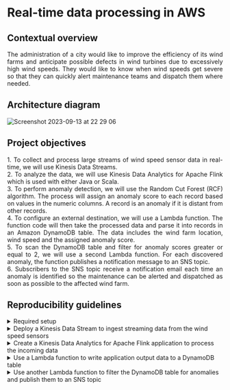 # Real-time data processing in AWS

## Contextual overview

<p align="justify">
The administration of a city would like to improve the efficiency of its wind farms and anticipate possible defects in wind turbines due to excessively high wind speeds. They would like to know when wind speeds get severe so that they can quickly alert maintenance teams and dispatch them where needed. 
</p>

## Architecture diagram

![Screenshot 2023-09-13 at 22 29 06](https://github.com/martins-jean/Real-time-data-processing-in-AWS/assets/118685801/34804c71-53c0-4691-b73c-9035b3bb2266)

## Project objectives

<p align="justify">
1. To collect and process large streams of wind speed sensor data in real-time, we will use Kinesis Data Streams. <br> 
2. To analyze the data, we will use Kinesis Data Analytics for Apache Flink which is used with either Java or Scala. <br> 
3. To perform anomaly detection, we will use the Random Cut Forest (RCF) algorithm. The process will assign an anomaly score to each record based on values in the numeric columns. A record is an anomaly if it is distant from other records. <br> 
4. To configure an external destination, we will use a Lambda function. The function code will then take the processed data and parse it into records in an Amazon DynamoDB table. The data includes the wind farm location, wind speed and the assigned anomaly score. <br> 
5. To scan the DynamoDB table and filter for anomaly scores greater or equal to 2, we will use a second Lambda function. For each discovered anomaly, the function publishes a notification message to an SNS topic. <br> 
6. Subscribers to the SNS topic receive a notification email each time an anomaly is identified so the maintenance can be alerted and dispatched as soon as possible to the affected wind farm. 
</p>

## Reproducibility guidelines

<details>
  <summary>
    Required setup
  </summary>
1. Create a bucket in S3 for the Apache Flink application and use GitHub Desktop to upload the AnomalyDetection.jar file to it. <br>
2. Create an EC2 instance called "Wind Turbine Simulator" with a boto3 script that generates wind speed data. <br>
3. Create an IAM role for Kinesis Data Analytics.
4. Create several AWS Lambda functions using the boto3 scripts I provided 
</details>

<details>
  <summary>
    Deploy a Kinesis Data Stream to ingest streaming data from the wind speed sensors
  </summary>
1. Navigate to S3 and inside your kinesis-flink bucket, copy the name of the anomaly detection .jar file and paste it in a text editor. <br>
2. Navigate to the Amazon EC2 dashboard and click on instances (running) and copy the public IPv4 address of the EC2 instance you created earlier. <br>
3. In a new browser tab, paste the address and add /kinesis to it at the end. This opens the wind turbine data simulator. <br>
4. Navigate to Amazon Kinesis and create a provisioned Data Stream named "WindDataStream". <br>
5. Return to the Wind Turbine Data Simulator, type the name of your data stream and start sending the data. <br>
6. In the test data section, review that the data is being generated. <br>
7. Return to the data stream page and click on the data viewer option. <br>
8. Choose the only available shard, latest starting position and click get records. To view incoming data, click next records. If you don't see any records, wait for a few seconds and try again. <br>
9. Create another provisioned Data Stream named "AnomalyDetectionStream". 
</details>

<details>
  <summary>
    Create a Kinesis Data Analytics for Apache Flink application to process the incoming data
  </summary>
1. On the Kinesis console, click Managed Apache Flink and then create a streaming application: <br> <br>
  
  - Name: AnomalyDetection. <br>
  - Access to application resources: Choose from IAM roles that Kinesis Data Analytics can assume. <br>
  - Service role: choose the IAM role you created earlier. <br>
  - Templates: Development. <br>
  
,-2. At the top of the application page, click configure: <br> <br>

  - Amazon S3 bucket: click Browse and choose the kinesis-flink bucket you created earlier. <br>
    - Path to S3 object: AnomalyDetection.jar. <br>
    - Access to application resources: Choose from IAM roles that Kinesis Data Analytics can assume. <br>
    - Service role: choose the IAM role you created earlier. <br> <br>
    
  - Under Runtime properties: click add item: <br> 
    - Group ID: project. <br>
    - Key: inputStreamName. <br>
    - Value: WindDataStream. <br> <br>
    
  - Add another item: <br> 
    - Group ID: project. <br>
    - Key: ouputStreamName. <br>
    - Value: AnomalyDetectionStream. <br> <br>
    
  - Add another item: <br>
    - Group ID: project. <br>
    - Key: region. <br>
    - Value: us-east-1. <br> <br>
    
  - Click run to start the application with the latest snapshot. <br> <br>
  
3. Return to the Wind Turbine Data Simulator and under "Wind Speed Data Set" click start and review to ensure data is being generated. <br>
4. Click on the AnomalyDetectionStream on the Kinesis page. <br>
5. Under data viewer, choose the only shard available, the latest starting position, get records and then next records to review the data. <br>
6. Start the "Wind Speed Anomaly Data Set" and review it to ensure the simulator is producing anomaly data.
</details>

<details>
  <summary>
    Use a Lambda function to write application output data to a DynamoDB table
  </summary>
1. Go to the AWS Lambda console and click on the AnalyticsDestinationFunction. The function accepts the wind data from analytics application destination stream in JSON format and parses it to store it in a DynamoDB table. <br>
2. In the function overview section, click add trigger: <br> <br>
  
  - Choose kinesis. <br>
  - Select the AnomalyDetectionStream in the drop-down menu. <br>
  - Review that "Activate trigger" is checked and click add. <br>

  
</details>

<details>
  <summary>
    Use another Lambda function to filter the DynamoDB table for anomalies and publish them to an SNS topic
  </summary>
</details>
